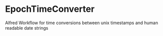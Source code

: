 # EpochTimeConverter
Alfred Workflow for time conversions between unix timestamps and human readable date strings
